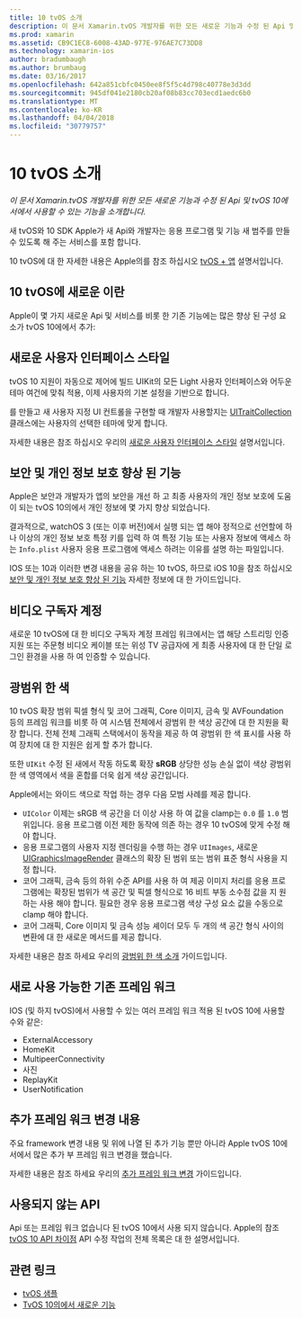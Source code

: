 ```yaml
---
title: 10 tvOS 소개
description: 이 문서 Xamarin.tvOS 개발자를 위한 모든 새로운 기능과 수정 된 Api 및 tvOS 10에서에서 사용할 수 있는 기능을 소개합니다.
ms.prod: xamarin
ms.assetid: CB9C1EC8-6008-43AD-977E-976AE7C73DD8
ms.technology: xamarin-ios
author: bradumbaugh
ms.author: brumbaug
ms.date: 03/16/2017
ms.openlocfilehash: 642a851cbfc0450ee8f5f5c4d798c40778e3d3dd
ms.sourcegitcommit: 945df041e2180cb20af08b83cc703ecd1aedc6b0
ms.translationtype: MT
ms.contentlocale: ko-KR
ms.lasthandoff: 04/04/2018
ms.locfileid: "30779757"
---
```

# <a name="introduction-to-tvos-10"></a>10 tvOS 소개

_이 문서 Xamarin.tvOS 개발자를 위한 모든 새로운 기능과 수정 된 Api 및 tvOS 10에서에서 사용할 수 있는 기능을 소개합니다._

새 tvOS와 10 SDK Apple가 새 Api와 개발자는 응용 프로그램 및 기능 새 범주를 만들 수 있도록 해 주는 서비스를 포함 합니다. 

10 tvOS에 대 한 자세한 내용은 Apple의를 참조 하십시오 [tvOS + 앱](https://developer.apple.com/tvos/) 설명서입니다.

## <a name="whats-new-in-tvos-10"></a>10 tvOS에 새로운 이란

Apple이 몇 가지 새로운 Api 및 서비스를 비롯 한 기존 기능에는 많은 향상 된 구성 요소가 tvOS 10에에서 추가:

## <a name="new-user-interface-styles"></a>새로운 사용자 인터페이스 스타일

tvOS 10 지원이 자동으로 제어에 빌드 UIKit의 모든 Light 사용자 인터페이스와 어두운 테마 여건에 맞춰 적용, 이제 사용자의 기본 설정을 기반으로 합니다.

를 만들고 새 사용자 지정 UI 컨트롤을 구현할 때 개발자 사용할지는 [UITraitCollection](https://developer.apple.com/reference/uikit/uitraitcollection) 클래스에는 사용자의 선택한 테마에 맞게 합니다.

자세한 내용은 참조 하십시오 우리의 [새로운 사용자 인터페이스 스타일](~/ios/tvos/platform/user-interface-styles.md) 설명서입니다.

## <a name="security-and-privacy-enhancements"></a>보안 및 개인 정보 보호 향상 된 기능

Apple은 보안과 개발자가 앱의 보안을 개선 하 고 최종 사용자의 개인 정보 보호에 도움이 되는 tvOS 10의에서 개인 정보에 몇 가지 향상 되었습니다.

결과적으로, watchOS 3 (또는 이후 버전)에서 실행 되는 앱 해야 정적으로 선언할에 하나 이상의 개인 정보 보호 특정 키를 입력 하 여 특정 기능 또는 사용자 정보에 액세스 하는 `Info.plist` 사용자 응용 프로그램에 액세스 하려는 이유를 설명 하는 파일입니다.

IOS 또는 10과 이러한 변경 내용을 공유 하는 10 tvOS, 하므로 iOS 10을 참조 하십시오 [보안 및 개인 정보 보호 향상 된 기능](~/ios/app-fundamentals/security-privacy.md) 자세한 정보에 대 한 가이드입니다.

## <a name="video-subscriber-account"></a>비디오 구독자 계정

새로운 10 tvOS에 대 한 비디오 구독자 계정 프레임 워크에서는 앱 해당 스트리밍 인증 지원 또는 주문형 비디오 케이블 또는 위성 TV 공급자에 게 최종 사용자에 대 한 단일 로그인 환경을 사용 하 여 인증할 수 있습니다.

<!--To find out more, please see our [Video Subscriber Account](~/ios/platform-features/introduction-to-ios10/video-subscriber-account/) guide.-->

## <a name="wide-color"></a>광범위 한 색

10 tvOS 확장 범위 픽셀 형식 및 코어 그래픽, Core 이미지, 금속 및 AVFoundation 등의 프레임 워크를 비롯 하 여 시스템 전체에서 광범위 한 색상 공간에 대 한 지원을 확장 합니다. 전체 전체 그래픽 스택에서이 동작을 제공 하 여 광범위 한 색 표시를 사용 하 여 장치에 대 한 지원은 쉽게 할 추가 합니다.

또한 `UIKit` 수정 된 새에서 작동 하도록 확장 **sRGB** 상당한 성능 손실 없이 색상 광범위 한 색 영역에서 색을 혼합를 더욱 쉽게 색상 공간입니다.

Apple에서는 와이드 색으로 작업 하는 경우 다음 모범 사례를 제공 합니다.

 - `UIColor` 이제는 sRGB 색 공간을 더 이상 사용 하 여 값을 clamp는 `0.0` 를 `1.0` 범위입니다. 응용 프로그램 이전 제한 동작에 의존 하는 경우 10 tvOS에 맞게 수정 해야 합니다.
 - 응용 프로그램의 사용자 지정 렌더링을 수행 하는 경우 `UIImages`, 새로운 [UIGraphicsImageRender](https://developer.apple.com/reference/uikit/uigraphicsimagerenderer) 클래스의 확장 된 범위 또는 범위 표준 형식 사용을 지정 합니다.
 - 코어 그래픽, 금속 등의 하위 수준 API를 사용 하 여 제공 이미지 처리를 응용 프로그램에는 확장된 범위가 색 공간 및 픽셀 형식으로 16 비트 부동 소수점 값을 지 원하는 사용 해야 합니다. 필요한 경우 응용 프로그램 색상 구성 요소 값을 수동으로 clamp 해야 합니다.
 - 코어 그래픽, Core 이미지 및 금속 성능 셰이더 모두 두 개의 색 공간 형식 사이의 변환에 대 한 새로운 메서드를 제공 합니다.

자세한 내용은 참조 하세요 우리의 [광범위 한 색 소개](~/ios/platform/wide-color.md) 가이드입니다.

## <a name="newly-available-existing-frameworks"></a>새로 사용 가능한 기존 프레임 워크

IOS (및 하지 tvOS)에서 사용할 수 있는 여러 프레임 워크 적용 된 tvOS 10에 사용할 수와 같은:

 - ExternalAccessory
 - HomeKit
 - MultipeerConnectivity
 - 사진
 - ReplayKit
 - UserNotification

## <a name="additional-framework-changes"></a>추가 프레임 워크 변경 내용

주요 framework 변경 내용 및 위에 나열 된 추가 기능 뿐만 아니라 Apple tvOS 10에서에서 많은 추가 부 프레임 워크 변경을 했습니다.

자세한 내용은 참조 하세요 우리의 [추가 프레임 워크 변경](~/ios/tvos/platform/introduction-to-tvos10/additional-framework-changes.md) 가이드입니다.

## <a name="deprecated-apis"></a>사용되지 않는 API

Api 또는 프레임 워크 없습니다 된 tvOS 10에서 사용 되지 않습니다. Apple의 참조 [tvOS 10 API 차이점](https://developer.apple.com/library/prerelease/content/releasenotes/General/tvOS10APIDiffs/index.html) API 수정 작업의 전체 목록은 대 한 설명서입니다.



## <a name="related-links"></a>관련 링크

- [tvOS 샘플](https://developer.xamarin.com/samples/tvos/all/)
- [TvOS 10의에서 새로운 기능](https://developer.apple.com/library/prerelease/content/releasenotes/General/WhatsNewinTVOS/Articles/tvOS10.html#//apple_ref/doc/uid/TP40017259-SW1)

